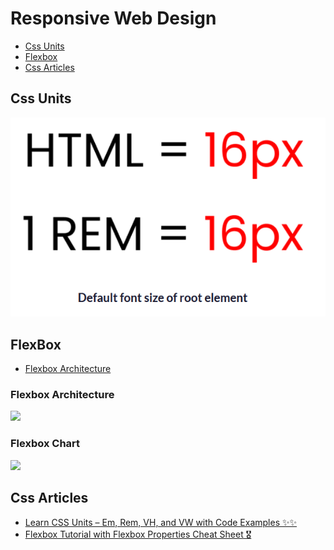 # Responsive Web Design
* [Css Units](https://github.com/sakibcy/responsive-web-design#css-units)
* [Flexbox](https://github.com/sakibcy/responsive-web-design#flexbox)
* [Css Articles](https://github.com/sakibcy/responsive-web-design#css-articles)

## Css Units
<img src='./readMeImages/htmlRem.png' />

## FlexBox
* [Flexbox Architecture](https://github.com/sakibcy/responsive-web-design#flexbox-architecture)

### Flexbox Architecture
<img src='./flexBoxArchitecture.png' />

### Flexbox Chart
<img src='./felxBoxChart.png' />

## Css Articles
* [Learn CSS Units – Em, Rem, VH, and VW with Code Examples ✨✨](https://www.freecodecamp.org/news/learn-css-units-em-rem-vh-vw-with-code-examples/)
* [Flexbox Tutorial with Flexbox Properties Cheat Sheet 🎖️](https://www.freecodecamp.org/news/css-flexbox-tutorial-with-cheatsheet/)
